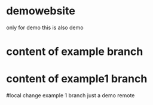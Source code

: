# demowebsite
only for demo
this is also demo
# content of example branch
# content of example1 branch
#local change example 1 branch
just a demo remote
